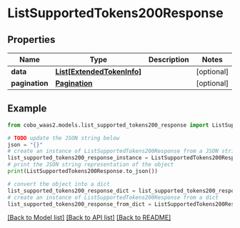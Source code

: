 # ListSupportedTokens200Response


## Properties

Name | Type | Description | Notes
------------ | ------------- | ------------- | -------------
**data** | [**List[ExtendedTokenInfo]**](ExtendedTokenInfo.md) |  | [optional] 
**pagination** | [**Pagination**](Pagination.md) |  | [optional] 

## Example

```python
from cobo_waas2.models.list_supported_tokens200_response import ListSupportedTokens200Response

# TODO update the JSON string below
json = "{}"
# create an instance of ListSupportedTokens200Response from a JSON string
list_supported_tokens200_response_instance = ListSupportedTokens200Response.from_json(json)
# print the JSON string representation of the object
print(ListSupportedTokens200Response.to_json())

# convert the object into a dict
list_supported_tokens200_response_dict = list_supported_tokens200_response_instance.to_dict()
# create an instance of ListSupportedTokens200Response from a dict
list_supported_tokens200_response_from_dict = ListSupportedTokens200Response.from_dict(list_supported_tokens200_response_dict)
```
[[Back to Model list]](../README.md#documentation-for-models) [[Back to API list]](../README.md#documentation-for-api-endpoints) [[Back to README]](../README.md)


